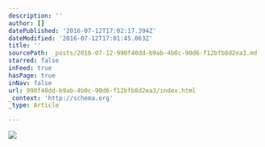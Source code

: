 ```yaml
---
description: ''
author: []
datePublished: '2016-07-12T17:02:17.394Z'
dateModified: '2016-07-12T17:01:45.063Z'
title: ''
sourcePath: _posts/2016-07-12-990f40dd-b9ab-4b0c-90d6-f12bfb8d2ea3.md
starred: false
inFeed: true
hasPage: true
inNav: false
url: 990f40dd-b9ab-4b0c-90d6-f12bfb8d2ea3/index.html
_context: 'http://schema.org'
_type: Article

---
```

![](https://the-grid-user-content.s3-us-west-2.amazonaws.com/9d202d98-bf2f-4cca-b968-1099d57732c5.jpg)